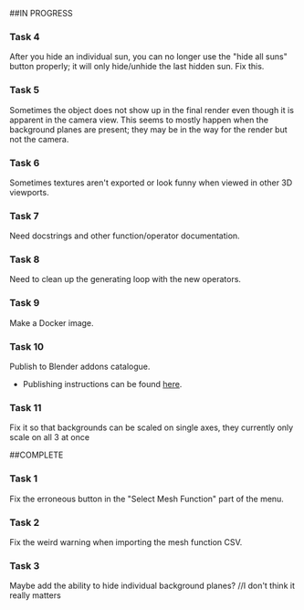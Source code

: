 
##IN PROGRESS

### Task 4
After you hide an individual sun, you can no longer use the "hide all suns" button properly; it will only hide/unhide the last hidden sun. Fix this.

### Task 5
Sometimes the object does not show up in the final render even though it is apparent in the camera view. This seems to mostly happen when the background planes are present; they may be in the way for the render but not the camera.

### Task 6
Sometimes textures aren't exported or look funny when viewed in other 3D viewports.

### Task 7
Need docstrings and other function/operator documentation.

### Task 8
Need to clean up the generating loop with the new operators.

### Task 9
Make a Docker image.

### Task 10
Publish to Blender addons catalogue.
- Publishing instructions can be found [here](https://wiki.blender.org/wiki/Process/Addons/Guidelines "Publishing Requirements").

### Task 11
Fix it so that backgrounds can be scaled on single axes, they currently only scale on all 3 at once





##COMPLETE

### Task 1
Fix the erroneous button in the "Select Mesh Function" part of the menu.

### Task 2
Fix the weird warning when importing the mesh function CSV.

### Task 3
Maybe add the ability to hide individual background planes? //I don't think it really matters
